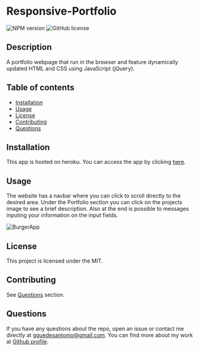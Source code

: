 # Responsive-Portfolio

![NPM version](https://img.shields.io/badge/npm-6.14.7-green)
![GitHub license](https://img.shields.io/badge/License-MIT-blue.svg)

  ## Description
  A portfolio webpage that run in the browser and feature dynamically updated HTML and CSS using JavaScript (jQuery). 
  
  ## Table of contents
  
  * [Installation](#installation)
  * [Usage](#usage)
  * [License](#license)
  * [Contributing](#contributing)
  * [Questions](#questions)
  

  ## Installation
  
  This app is hosted on heroku. You can access the app by clicking [here](https://www.guedesantonio.com).


  ## Usage
  
  The website has a navbar where you can click to scroll directly to the desired area. Under the Portfolio section you can click on the projects image to see a brief description.
  Also at the end is possible to messages inputing your information on the input fields.

  ![BurgerApp](./public/assets/img/portfolioSS.png)

  ## License
  This project is licensed under the MIT.

  ## Contributing
  See [Questions](#Questions) section.

  ## Questions
  If you have any questions about the repo, open an issue or contact me directly at gguedesantonio@gmail.com. 
  You can find more about my work at [Github profile](https://github.com/guedesantonio). 
